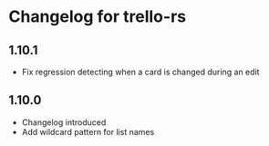 Changelog for trello-rs
=======================

1.10.1
------
* Fix regression detecting when a card is changed during an edit

1.10.0
-----
* Changelog introduced
* Add wildcard pattern for list names
